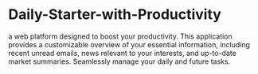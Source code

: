 # Daily-Starter-with-Productivity
a web platform designed to boost your productivity. This application provides a customizable overview of your essential information, including recent unread emails, news relevant to your interests, and up-to-date market summaries. Seamlessly manage your daily and future tasks.
